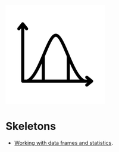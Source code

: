 ![](../../docs/figures/np_statistics_4108630_000000.svg)
# Skeletons 
- [Working with data frames and statistics](08-Statistics_DataFrames.ipynb). 


